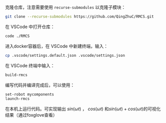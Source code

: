 
克隆仓库，注意需要使用 `recurse-submodules` 以克隆子模块：

```bash
git clone --recurse-submodules https://github.com/QingZhuC/RMCS.git
```

在 VSCode 中打开仓库：

```bash
code ./RMCS
```

进入docker容器后，在 VSCode 中新建终端，输入：

```bash
cp .vscode/settings.default.json .vscode/settings.json
```


在 VSCode 终端中输入：

```bash
build-rmcs
```

编写代码并编译完成后，可以使用：

```bash
set-robot mycomponents
launch-rmcs
```

在本机上运行代码。可实现输出 $sin(\omega t)$ ， $cos(\omega t)$ 和$sin(\omega t) + cos(\omega t)$的可视化结果（通过foxglove查看）

